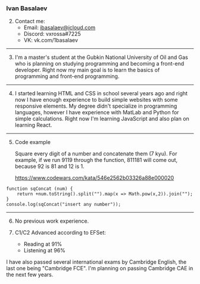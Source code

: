 ### Ivan Basalaev

2. Contact me:
    - Email: ibasalaev@icloud.com
    - Discord: vxrossa#7225
    - VK: vk.com/1basalaev
---
3. I'm a master's student at the Gubkin National University of Oil and Gas who is planning on studying programming and becoming a front-end developer. Right now my main goal is to learn the basics of programming and front-end programming.
---
4. I started learning HTML and CSS in school several years ago and right now I have enough experience to build simple websites with some responsive elements.
My degree didn't specialize in programming languages, however I have experience with MatLab and Python for simple calculations. Right now I'm learning JavaScript and also plan on learning React.
---
5. Code example

    Square every digit of a number and concatenate them (7 kyu).
For example, if we run 9119 through the function, 811181 will come out, because 92 is 81 and 12 is 1.

    https://www.codewars.com/kata/546e2562b03326a88e000020
```
function sqConcat (num) {
    return +num.toString().split("").map(x => Math.pow(x,2)).join("");
}
console.log(sqConcat("insert any number"));
```
----------
6. No previous work experience.

8. C1/C2 Advanced according to EFSet:
    - Reading at 91%
    - Listening at 96%

I have also passed several international exams by Cambridge English, the last one being "Cambridge FCE". I'm planning on passing Cambridge CAE in the next few years.

